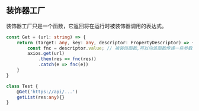 ## 装饰器工厂

装饰器工厂只是一个函数，它返回将在运行时被装饰器调用的表达式。


```ts
const Get = (url: string) => {
	return (target: any, key: any, descriptor: PropertyDescriptor) => {
		const fnc = descriptor.value; // 被装饰函数,可以向该函数传递一些参数数据
		axios.get(url)
			.then(res => fnc(res))
			.catch(e => fnc(e))
	}
}

class Test {
	@Get('https://api/...')
	getList(res:any){}
}
```